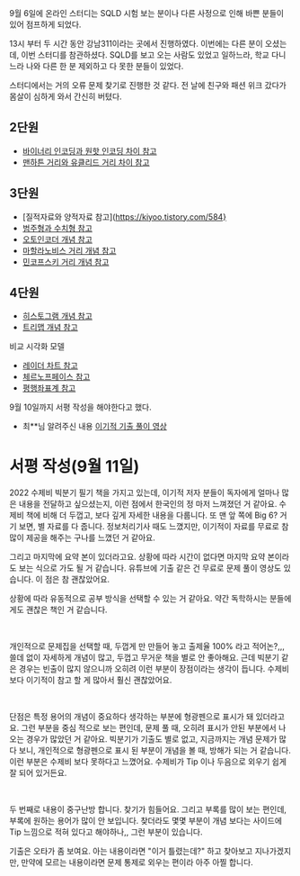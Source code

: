 



9월 6일에 온라인 스터디는 SQLD 시험 보는 분이나 다른 사정으로 인해 바쁜 분들이 있어 점프하게 되었다.

13시 부터 두 시간 동안 강남311이라는 곳에서 진행하였다.
이번에는 다른 분이 오셨는데, 이번 스터디를 참관하셨다. SQLD를 보고 오는 사람도 있었고 일하느라, 학교 다니느라 나와 다른 한 분 제외하고 다 못한 분들이 있었다.

스터디에서는 거의 오류 문제 찾기로 진행한 것 같다.
전 날에 친구와 패션 위크 갔다가 몸살이 심하게 와서 간신히 버텼다.



## 2단원
- [바이너리 인코딩과 원핫 인코딩 차이 참고](https://jjeongil.tistory.com/583)
- [맨하튼 거리와 유클리드 거리 차이 참고](https://ko.wikipedia.org/wiki/맨해튼_거리)

## 3단원
- [질적자료와 양적자료 참고](https://kiyoo.tistory.com/584}
- [범주형과 수치형 참고](https://horae.tistory.com/entry/범주형수치형이상형연속형명목형순서형-정리)
- [오토인코더 개념 참고](https://velog.io/@cha-suyeon/오토인코더Autoencoder)
- [마할라노비스 거리 개념 참고](https://angeloyeo.github.io/2022/09/28/Mahalanobis_distance.html)
- [민코프스키 거리 개념 참고](https://velog.io/@poiu8944/머신러닝Distance-Metric-Types)

## 4단원
- [히스토그램 개념 참고](https://ko.wikipedia.org/wiki/히스토그램)
- [트리맵 개념 참고](https://www.tibco.com/ko/reference-center/what-is-a-treemap-chart)

비교 시각화 모델
- [레이더 차트 참고](https://www.tibco.com/ko/reference-center/what-is-a-radar-chart)
- [체르노프페이스 참고](https://rfriend.tistory.com/170)
- [평행좌표계 참고](https://wikidocs.net/166188)



9월 10일까지 서평 작성을 해야한다고 했다.

- 최**님 알려주신 내용
    [이기적 기출 풀이 영상](https://license.youngjin.com/free_edu/free_edu_mp4.asp?elc_cd=2573&cate_cd=2448)


# 서평 작성(9월 11일)​

2022 수제비 빅분기 필기 책을 가지고 있는데, 이기적 저자 분들이 독자에게 얼마나 많은 내용을 전달하고 싶으셨는지, 이런 점에서 한국인의 정 마저 느껴졌던 거 같아요. 수제비 책에 비해 더 두껍고, 보다 깊게 자세한 내용을 다룹니다. 또 맨 앞 쪽에 Big 6? 거기 보면, 별 자료를 다 줍니다. 정보처리기사 때도 느꼈지만, 이기적이 자료를 무료로 참 많이 제공을 해주는 구나를 느꼈던 거 같아요.

그리고 마지막에 요약 본이 있더라고요. 상황에 따라 시간이 없다면 마지막 요약 본이라도 보는 식으로 가도 될 거 같습니다. 유튜브에 기출 같은 건 무료로 문제 풀이 영상도 있습니다. 이 점은 참 괜찮았어요.

상황에 따라 유동적으로 공부 방식을 선택할 수 있는 거 같아요. 약간 독학하시는 분들에게도 괜찮은 책인 거 같습니다.

​

개인적으로 문제집을 선택할 때, 두껍게 만 만들어 놓고 출제율 100% 라고 적어논?,,, 쓸데 없이 자세하게 개념이 많고, 두껍고 무거운 책을 별로 안 좋아해요. 근데 빅분기 같은 경우는 빈출이 많지 않으니까 오히려 이런 부분이 장점이라는 생각이 듭니다. 수제비 보다 이기적이 참고 할 게 많아서 훨신 괜찮았어요.

​

단점은 특정 용어의 개념이 중요하다 생각하는 부분에 형광펜으로 표시가 돼 있더라고요. 그런 부분을 중심 적으로 보는 편인데, 문제 풀 때, 오히려 표시가 안된 부분에서 나오는 경우가 많았던 거 같아요. 빅분기가 기출도 별로 없고, 지금까지는 개념 문제가 많다 보니, 개인적으로 형광펜으로 표시 된 부분이 개념을 볼 때, 방해가 되는 거 같습니다. 이런 부분은 수제비 보다 못하다고 느꼈어요. 수제비가 Tip 이나 두음으로 외우기 쉽게 잘 되어 있거든요.

​

두 번째로 내용이 중구난방 합니다. 찾기가 힘들어요. 그리고 부록를 많이 보는 편인데, 부록에 원하는 용어가 많이 안 보입니다. 찾더라도 몇몇 부분이 개념 보다는 사이드에 Tip 느낌으로 적혀 있다고 해야하나,, 그런 부분이 있습니다.

기출은 오타가 좀 보여요. 아는 내용이라면 "이거 틀렸는데?" 하고 찾아보고 지나가겠지만, 만약에 모르는 내용이라면 문제 통제로 외우는 편이라 아주 아찔 합니다.

​

​